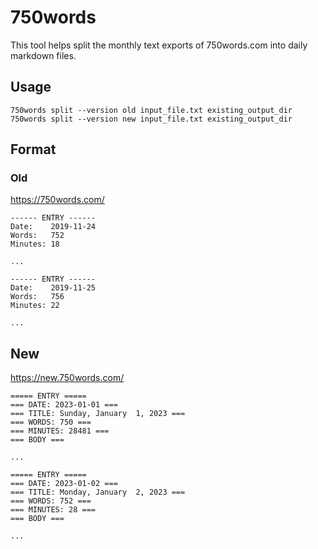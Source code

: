 # 750words

This tool helps split the monthly text exports of 750words.com into daily markdown files.

## Usage

```
750words split --version old input_file.txt existing_output_dir
750words split --version new input_file.txt existing_output_dir
```

## Format

### Old

https://750words.com/

```
------ ENTRY ------
Date:    2019-11-24
Words:   752
Minutes: 18

...

------ ENTRY ------
Date:    2019-11-25
Words:   756
Minutes: 22

...
```

## New

https://new.750words.com/

```
===== ENTRY =====
=== DATE: 2023-01-01 ===
=== TITLE: Sunday, January  1, 2023 ===
=== WORDS: 750 ===
=== MINUTES: 28481 ===
=== BODY ===

...

===== ENTRY =====
=== DATE: 2023-01-02 ===
=== TITLE: Monday, January  2, 2023 ===
=== WORDS: 752 ===
=== MINUTES: 28 ===
=== BODY ===

...
``` 
